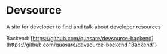 # Devsource #

A site for developer to find and talk about developer resources 

Backend: [https://github.com/quasare/devsource-backend](https://github.com/quasare/devsource-backend "Backend")

